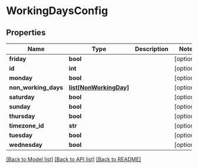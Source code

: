 # WorkingDaysConfig

## Properties
Name | Type | Description | Notes
------------ | ------------- | ------------- | -------------
**friday** | **bool** |  | [optional] 
**id** | **int** |  | [optional] 
**monday** | **bool** |  | [optional] 
**non_working_days** | [**list[NonWorkingDay]**](NonWorkingDay.md) |  | [optional] 
**saturday** | **bool** |  | [optional] 
**sunday** | **bool** |  | [optional] 
**thursday** | **bool** |  | [optional] 
**timezone_id** | **str** |  | [optional] 
**tuesday** | **bool** |  | [optional] 
**wednesday** | **bool** |  | [optional] 

[[Back to Model list]](../README.md#documentation-for-models) [[Back to API list]](../README.md#documentation-for-api-endpoints) [[Back to README]](../README.md)


